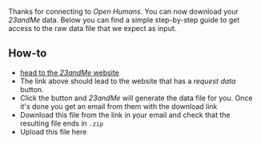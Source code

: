 Thanks for connecting to *Open Humans*. You can now download your *23andMe* data. Below you can find a simple step-by-step guide to get access to the raw data file that we expect as input.

## How-to

- [head to the *23andMe* website](https://you.23andme.com/tools/data/download/)
- The link above should lead to the website that has a *request data* button.
- Click the button and *23andMe* will generate the data file for you. Once it's
done you get an email from them with the download link
- Download this file from the link in your email and check that the resulting file ends in `.zip`
- Upload this file here

